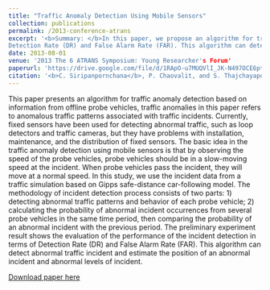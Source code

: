 ```yaml
---
title: "Traffic Anomaly Detection Using Mobile Sensors"
collection: publications
permalink: /2013-conference-atrans
excerpt: '<b>Summary: </b>In this paper, we propose an algorithm for traffic anomaly detection based on information from offline probe vehicles, traffic anomalies in this paper refers to anomalous traffic patterns associated with traffic incidents. The preliminary experiment result shows the evaluation of the performance of the incident detection in terms of
Detection Rate (DR) and False Alarm Rate (FAR). This algorithm can detect abnormal traffic incident and estimate the position of an abnormal incident and abnormal levels of incident.'
date: 2013-08-01
venue: '2013 The 6 ATRANS Symposium: Young Researcher's Forum'
paperurl: 'https://drive.google.com/file/d/1RApO-u7MUQVlI_JK-N497OCE6pt8sS6U/view?usp=sharing'
citation: '<b>C. Siripanpornchana</b>, P. Chaovalit, and S. Thajchayapong. &quot;Traffic Anomaly Detection Using Mobile Sensors.&quot; <i>in Proc. The 6 ATRANS Symposium: Young Researcher's Forum, Bangkok, Thailand</i>. August. 2013.'
---
```

This paper presents an algorithm for traffic anomaly detection based on information from offline probe vehicles, traffic anomalies in this paper refers to anomalous traffic patterns associated with traffic incidents. Currently, fixed sensors have been used for detecting abnormal traffic, such as loop detectors and traffic cameras, but they have problems with installation, maintenance, and the distribution of fixed sensors. The basic idea in the traffic anomaly detection using mobile sensors is that by observing the speed of the probe vehicles, probe vehicles should be in a slow-moving speed at the incident. When probe vehicles pass the incident, they will move at a normal speed. In this study, we use the incident data from a traffic simulation based on Gipps safe-distance car-following model. The methodology of incident detection process consists of two parts: 1) detecting abnormal traffic patterns and behavior of each probe vehicle; 2) calculating the probability of abnormal incident occurrences from several probe vehicles in the same time period, then comparing the probability of an abnormal incident with the previous period. The preliminary experiment result shows the evaluation of the performance of the incident detection in terms of Detection Rate (DR) and False Alarm Rate (FAR). This algorithm can detect abnormal traffic incident and estimate the position of an abnormal incident and abnormal levels of incident.

[Download paper here](https://drive.google.com/file/d/1RApO-u7MUQVlI_JK-N497OCE6pt8sS6U/view?usp=sharing)
